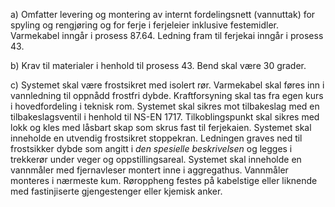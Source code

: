 a) Omfatter levering og montering av internt fordelingsnett (vannuttak) for spyling og rengjøring og for ferje i ferjeleier inklusive festemidler. Varmekabel inngår i prosess 87.64. Ledning fram til ferjekai inngår i prosess 43.

b) Krav til materialer i henhold til prosess 43. Bend skal være 30 grader.

c) Systemet skal være frostsikret med isolert rør. Varmekabel skal føres inn i vannledning til oppnådd frostfri dybde. Kraftforsyning skal tas fra egen kurs i hovedfordeling i teknisk rom. Systemet skal sikres mot tilbakeslag med en tilbakeslagsventil i henhold til NS-EN 1717. Tilkoblingspunkt skal sikres med lokk og kles med låsbart skap som skrus fast til ferjekaien. Systemet skal inneholde en utvendig frostsikret stoppekran. Ledningen graves ned til frostsikker dybde som angitt i *den spesielle beskrivelsen* og legges i trekkerør under veger og oppstillingsareal. Systemet skal inneholde en vannmåler med fjernavleser montert inne i aggregathus. Vannmåler monteres i nærmeste kum. Røroppheng festes på kabelstige eller liknende med fastinjiserte gjengestenger eller kjemisk anker.

